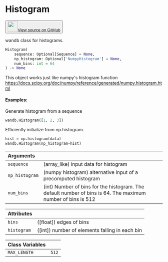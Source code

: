 # Histogram

<p><button style={{display: 'flex', alignItems: 'center', backgroundColor: 'white', border: '1px solid #ddd', padding: '10px', borderRadius: '6px', cursor: 'pointer', boxShadow: '0 2px 3px rgba(0,0,0,0.1)', transition: 'all 0.3s'}}><a href='https://www.github.com/wandb/wandb/tree/22561e91317d4159811203497ec7078f23bab8e6/wandb/sdk/data_types/histogram.py#L18-L96' style={{fontSize: '1.2em', display: 'flex', alignItems: 'center'}}><img src='https://github.githubassets.com/images/modules/logos_page/GitHub-Mark.png' height='32px' width='32px' style={{marginRight: '10px'}}/>View source on GitHub</a></button></p>


wandb class for histograms.

```python
Histogram(
    sequence: Optional[Sequence] = None,
    np_histogram: Optional['NumpyHistogram'] = None,
    num_bins: int = 64
) -> None
```

This object works just like numpy's histogram function
https://docs.scipy.org/doc/numpy/reference/generated/numpy.histogram.html

#### Examples:

Generate histogram from a sequence

```python
wandb.Histogram([1, 2, 3])
```

Efficiently initialize from np.histogram.

```python
hist = np.histogram(data)
wandb.Histogram(np_histogram=hist)
```

| Arguments |  |
| :--- | :--- |
|  `sequence` |  (array_like) input data for histogram |
|  `np_histogram` |  (numpy histogram) alternative input of a precomputed histogram |
|  `num_bins` |  (int) Number of bins for the histogram. The default number of bins is 64. The maximum number of bins is 512 |

| Attributes |  |
| :--- | :--- |
|  `bins` |  ([float]) edges of bins |
|  `histogram` |  ([int]) number of elements falling in each bin |

| Class Variables |  |
| :--- | :--- |
|  `MAX_LENGTH`<a id="MAX_LENGTH"></a> |  `512` |
